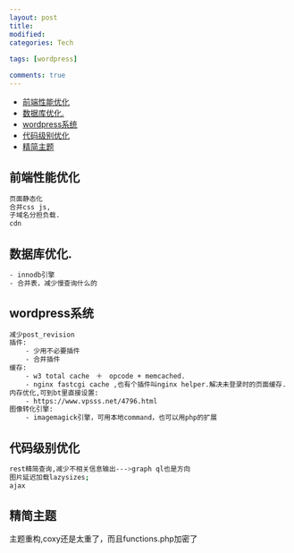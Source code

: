 ```yaml
---
layout: post
title:
modified:
categories: Tech
 
tags: [wordpress]

comments: true
---
```


<!-- TOC -->

- [前端性能优化](#前端性能优化)
- [数据库优化.](#数据库优化)
- [wordpress系统](#wordpress系统)
- [代码级别优化](#代码级别优化)
- [精简主题](#精简主题)

<!-- /TOC -->

## 前端性能优化
```sh
页面静态化
合并css js, 
子域名分担负载.
cdn
```

## 数据库优化.
```sh
- innodb引擎
- 合并表，减少慢查询什么的
```

## wordpress系统
```sh
减少post_revision
插件: 
    - 少用不必要插件
    - 合并插件
缓存:
    - w3 total cache　＋　opcode + memcached.
    - nginx fastcgi cache ,也有个插件叫nginx helper.解决未登录时的页面缓存.
内存优化,可到bt里直接设置:
    - https://www.vpsss.net/4796.html
图像转化引擎:
    - imagemagick引擎，可用本地command，也可以用php的扩展
```
## 代码级别优化
```sh
rest精简查询,减少不相关信息输出--->graph ql也是方向
图片延迟加载lazysizes;
ajax
```
## 精简主题

主题重构,coxy还是太重了，而且functions.php加密了


